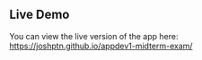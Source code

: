 ## Live Demo
You can view the live version of the app here:  
https://joshptn.github.io/appdev1-midterm-exam/
